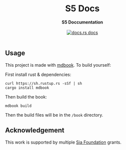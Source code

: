 <h1 align="center">S5 Docs</h1>
<div align="center">
 <strong>
   S5 Doccumentation
 </strong>
</div>

<br />
<div align="center">
  <!-- docs.sfive.net docs -->
  <a href="https://docs.sfive.net/">
    <img src="https://img.shields.io/badge/docs-latest-blue.svg?style=flat-square"
      alt="docs.rs docs" />
  </a>
</div>
</br>

## Usage

This project is made with [mdbook](https://github.com/rust-lang/mdBook). To build yourself:

First install rust & dependencies:

```
curl https://sh.rustup.rs -sSf | sh
cargo install mdbook
```

Then build the book:

```
mdbook build
```

Then the build files will be in the `/book` directory.

## Acknowledgement

This work is supported by multiple [Sia Foundation](https://sia.tech) grants.
